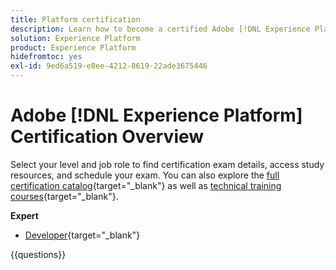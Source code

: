 ```yaml
---
title: Platform certification
description: Learn how to become a certified Adobe [!DNL Experience Platform] Expert.
solution: Experience Platform
product: Experience Platform
hidefromtoc: yes
exl-id: 9ed6a519-e8ee-4212-8619-22ade3675446
---
```

# Adobe [!DNL Experience Platform] Certification Overview

Select your level and job role to find certification exam details, access study resources, and schedule your exam. You can also explore the [full certification catalog](https://certification.adobe.com/certifications){target="_blank"} as well as [technical training courses](https://certification.adobe.com/courses/?/courses){target="_blank"}.

**Expert**

* [Developer](/help/certifications/aep/aep-e-foundations.md){target="_blank"} <!--AD0-E601-->

{{questions}}

